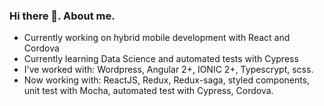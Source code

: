 ### Hi there 👋. About me.

- Currently working on hybrid mobile development with React and Cordova
- Currently learning Data Science and automated tests with Cypress
- I've worked with: Wordpress, Angular 2+, IONIC 2+, Typescrypt, scss.
- Now working with: ReactJS, Redux, Redux-saga, styled components, unit test with Mocha, automated test with Cypress, Cordova.
